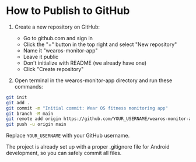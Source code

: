 # How to Publish to GitHub

1. Create a new repository on GitHub:
   - Go to github.com and sign in
   - Click the "+" button in the top right and select "New repository"
   - Name it "wearos-monitor-app"
   - Leave it public
   - Don't initialize with README (we already have one)
   - Click "Create repository"

2. Open terminal in the wearos-monitor-app directory and run these commands:
```bash
git init
git add .
git commit -m "Initial commit: Wear OS fitness monitoring app"
git branch -M main
git remote add origin https://github.com/YOUR_USERNAME/wearos-monitor-app.git
git push -u origin main
```

Replace `YOUR_USERNAME` with your GitHub username.

The project is already set up with a proper .gitignore file for Android development, so you can safely commit all files.
